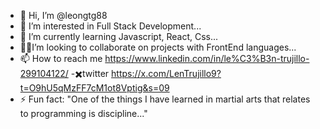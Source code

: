 - 👋 Hi, I’m @leongtg88
- 👀 I’m interested in Full Stack Development...
- 🌱 I’m currently learning Javascript, React, Css...
- ✋🏼I’m looking to collaborate on projects with FrontEnd languages...
- 📫 How to reach me https://www.linkedin.com/in/le%C3%B3n-trujillo-299104122/
-✖️twitter
https://x.com/LenTrujillo9?t=O9hU5qMzFF7cM1ot8Vptig&s=09
- ⚡ Fun fact: "One of the things I have learned in martial arts that relates to programming is discipline..."
<!---
leongtg88/leongtg88 is a ✨ special ✨ repository because its `README.md` (this file) appears on your GitHub profile.
You can click the Preview link to take a look at your changes.
--->
